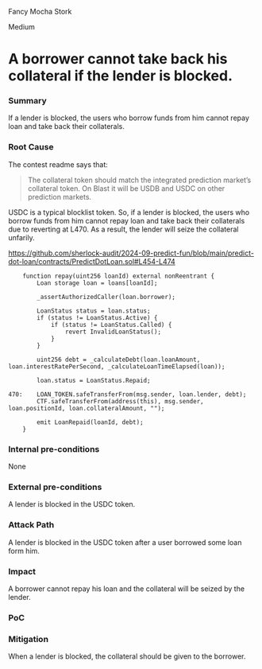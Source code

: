 Fancy Mocha Stork

Medium

# A borrower cannot take back his collateral if the lender is blocked.

### Summary
If a lender is blocked, the users who borrow funds from him cannot repay loan and take back their collaterals. 

### Root Cause
The contest readme says that:
> The collateral token should match the integrated prediction market’s collateral token. On Blast it will be USDB and USDC on other prediction markets.

USDC is a typical blocklist token. So, if a lender is blocked, the users who borrow funds from him cannot repay loan and take back their collaterals due to reverting at L470. As a result, the lender will seize the collateral unfarily.

https://github.com/sherlock-audit/2024-09-predict-fun/blob/main/predict-dot-loan/contracts/PredictDotLoan.sol#L454-L474
```solidity 
    function repay(uint256 loanId) external nonReentrant {
        Loan storage loan = loans[loanId];

        _assertAuthorizedCaller(loan.borrower);

        LoanStatus status = loan.status;
        if (status != LoanStatus.Active) {
            if (status != LoanStatus.Called) {
                revert InvalidLoanStatus();
            }
        }

        uint256 debt = _calculateDebt(loan.loanAmount, loan.interestRatePerSecond, _calculateLoanTimeElapsed(loan));

        loan.status = LoanStatus.Repaid;

470:    LOAN_TOKEN.safeTransferFrom(msg.sender, loan.lender, debt);
        CTF.safeTransferFrom(address(this), msg.sender, loan.positionId, loan.collateralAmount, "");

        emit LoanRepaid(loanId, debt);
    }
```

### Internal pre-conditions

None

### External pre-conditions

A lender is blocked in the USDC token.

### Attack Path

A lender is blocked in the USDC token after a user borrowed some loan form him.

### Impact

A borrower cannot repay his loan and the collateral will be seized by the lender.

### PoC

### Mitigation

When a lender is blocked, the collateral should be given to the borrower.

